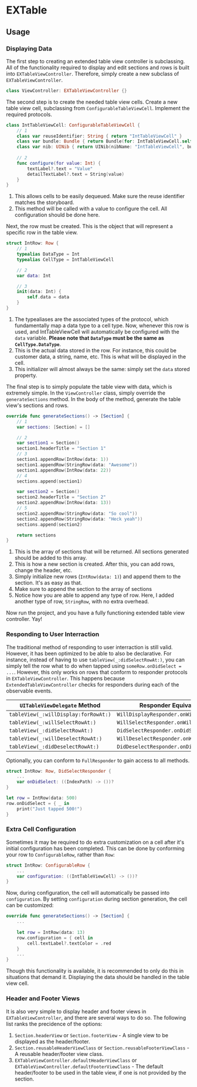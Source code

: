 # EXTable

## Usage

### Displaying Data

The first step to creating an extended table view controller is subclassing. All of the functionality required to 
display and edit sections and rows is built into `EXTableViewController`. Therefore, simply create a new 
subclass of `EXTableViewController`.

```swift
class ViewController: EXTableViewController {}
```


The second step is to create the needed table view cells. Create a new table view cell, subclassing from 
`ConfigurableTableViewCell`. Implement the required protocols.

```swift
class IntTableViewCell: ConfigurableTableViewCell {
    // 1
    class var reuseIdentifier: String { return "IntTableViewCell" }
    class var bundle: Bundle { return Bundle(for: IntTableViewCell.self) }
    class var nib: UINib { return UINib(nibName: "IntTableViewCell", bundle: bundle) }
    
    // 2
    func configure(for value: Int) {
        textLabel?.text = "Value"
        detailTextLabel?.text = String(value)
    }
}
```
1. This allows cells to be easily dequeued. Make sure the reuse identifier matches the storyboard.
2. This method will be called with a value to configure the cell. All configuration should be done here.


Next, the row must be created. This is the object that will represent a specific row in the table view.

```swift
struct IntRow: Row {
    // 1
    typealias DataType = Int
    typealias CellType = IntTableViewCell

    // 2
    var data: Int

    // 3
    init(data: Int) {
        self.data = data
    }
}
```

1. The typealiases are the associated types of the protocol, which fundamentally map a data type to a cell type. Now, whenever this row is used, and IntTableViewCell will automatically be configured with the `data` variable. **Please note that `DataType` must be the same as `CellType.DataType`**. 
2. This is the actual data stored in the row. For instance, this could be customer data, a string, name, etc. This is what will be displayed in the cell.
3. This initializer will almost always be the same: simply set the `data` stored property.


The final step is to simply populate the table view with data, which is extremely simple. In the `ViewController` class, simply override the `generateSections` method. In the body of the method, generate the table view's sections and rows.

```swift
override func generateSections() -> [Section] {
    // 1
    var sections: [Section] = []

    // 2
    var section1 = Section()
    section1.headerTitle = "Section 1"
    // 3
    section1.appendRow(IntRow(data: 1))
    section1.appendRow(StringRow(data: "Awesome"))
    section1.appendRow(IntRow(data: 22))
    // 4
    sections.append(section1)

    var section2 = Section()
    section2.headerTitle = "Section 2"
    section2.appendRow(IntRow(data: 13))
    // 5
    section2.appendRow(StringRow(data: "So cool"))
    section2.appendRow(StringRow(data: "Heck yeah"))
    sections.append(section2)

    return sections
}
```

1. This is the array of sections that will be returned. All sections generated should be added to this array.
2. This is how a new section is created. After this, you can add rows, change the header, etc.
3. Simply initialize new rows (`IntRow(data: 1)`) and append them to the section. It's as easy as that.
4. Make sure to append the section to the array of sections
5. Notice how you are able to append any type of row. Here, I added another type of row, `StringRow`, with no extra overhead.

Now run the project, and you have a fully functioning extended table view controller. Yay!


### Responding to User Interraction

The traditional method of responding to user interraction is still valid. However, it has been optimized to be able to also be declarative. For instance, instead of having to use `tableView(_:didSelectRowAt:)`, you can simply tell the row what to do when tapped using `someRow.onDidSelect = ...`. However, this only works on rows that conform to responder protocols in `EXTableViewController`. This happens because `ExtendedTableViewController` checks for responders during each of the observable events. 

`UITableViewDelegate` Method | Responder Equivalent
------------------------------------- | -------------------------------
`tableView(_:willDisplay:forRowAt:)` | `WillDisplayResponder.onWillDisplay`
`tableView(_:willSelectRowAt:)` | `WillSelectResponder.onWillSelect`
`tableView(_:didSelectRowAt:)` | `DidSelectResponder.onDidSelect`
`tableView(_:willDeselectRowAt:)` | `WillDeselectResponder.onWillDeselect`
`tableView(_:didDeselectRowAt:)` | `DidDeselectResponder.onDidDeselect`

Optionally, you can conform to `FullResponder` to gain access to all methods.

```swift
struct IntRow: Row, DidSelectResponder {
    ...
    var onDidSelect: ((IndexPath) -> ())?
}
```

```swift
let row = IntRow(data: 500)
row.onDidSelect = { _ in
    print("Just tapped 500!")
}
```

### Extra Cell Configuration

Sometimes it may be required to do extra customization on a cell after it's initial configuration has been completed. This can be done by conforming your row to `ConfigurableRow`, rather than `Row`:

```swift
struct IntRow: ConfigurableRow {
    ...
    var configuration: ((IntTableViewCell) -> ())?
}
```

Now, during configuration, the cell will automatically be passed into `configuration`. By setting `configuration` during section generation, the cell can be customized:

```swift
override func generateSections() -> [Section] {
    ...
    
    let row = IntRow(data: 13)
    row.configuration = { cell in
        cell.textLabel?.textColor = .red
    }
    ...
}
```

Though this functionality is available, it is recommended to only do this in situations that demand it. Displaying the data should be handled in the table view cell.


### Header and Footer Views

It is also very simple to display header and footer views in `EXTableViewController`, and there are several ways to do so. The following list ranks the precidence of the options:

1. `Section.headerView` or `Section.footerView` - A single view to be displayed as the header/footer.
2. `Section.reusableHeaderViewClass` or `Section.reusableFooterViewClass` - A reusable header/footer view class.
3. `EXTableViewController.defaultHeaderViewClass` or `EXTableViewController.defaultFooterViewClass` - The default header/footer to be used in the table view, if one is not provided by the section.

